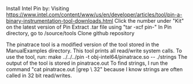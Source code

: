 Install Intel Pin by: 
  Visiting https://www.intel.com/content/www/us/en/developer/articles/tool/pin-a-binary-instrumentation-tool-downloads.html
  Click the number under "Kit" on the latest version of Pin
  Extract .tar file using "tar -xcf pin-<version number>"
In Pin directory, go to /source/tools
Clone github repository

The pinatrace tool is a modified version of the tool stored in the ManualExamples directory. This tool prints all read/write system calls.
To use the tool, run:
  make
  ../../../pin -t obj-intel64/pinatrace.so -- ./strings
The output of the tool is stored in pinatrace.out
To find strings, I run the command "cat pinatrace.out |grep \ 32" because I know strings are often called in 32 bit read/writes.
